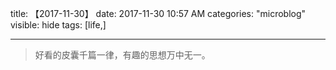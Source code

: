 title: 【2017-11-30】
date: 2017-11-30 10:57 AM
categories: "microblog"
visible: hide
tags: [life,]

---

> 好看的皮囊千篇一律，有趣的思想万中无一。


